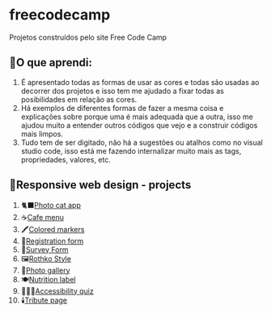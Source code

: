 # freecodecamp
Projetos construídos pelo site Free Code Camp

## 🧠O que aprendi:
1. É apresentado todas as formas de usar as cores e todas são usadas ao decorrer dos projetos e isso tem me ajudado a fixar todas as posibilidades em relação as cores.
1. Há exemplos de diferentes formas de fazer a mesma coisa e explicações sobre porque uma é mais adequada que a outra, isso me ajudou muito a entender outros códigos que vejo e a construir códigos mais limpos.
2. Tudo tem de ser digitado, não há a sugestões ou atalhos como no visual studio code, isso está me fazendo internalizar muito mais as tags, propriedades, valores, etc.

## 🎨Responsive web design - projects
1. 🐈‍⬛[Photo cat app](01_photo_cat_app)
2. ☕[Cafe menu](02_cafe_menu)
3. 🖍️[Colored markers](03_colored_markers)
4. 📄[Registration form](04_registration_form)
5. 🔎[Survey Form](05_survey_form)
6. 🖼️[Rothko Style](06_rothko_style)
7. 📱[Photo gallery](07_photo_gallery)
8. 🍽️[Nutrition label](08_nutrition_label)
9. 🧑🏻‍🦯[Accessibility quiz](09_accessibility_quiz)
10. 🕯️[Tribute page](10_tribute_page)
